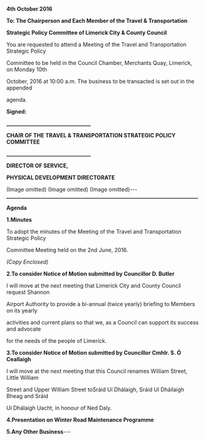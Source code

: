 **4th** **October 2016**

**To: The Chairperson and Each Member of the Travel & Transportation**

**Strategic Policy Committee of Limerick City & County Council**

You are requested to attend a Meeting of the Travel and Transportation Strategic Policy

Committee to be held in the Council Chamber, Merchants Quay, Limerick, on Monday 10th

October, 2016 at 10:00 a.m. The business to be transacted is set out in the appended

agenda.

**Signed:**

**\_\_\_\_\_\_\_\_\_\_\_\_\_\_\_\_\_\_\_\_\_\_\_\_\_\_\_\_\_\_\_\_\_**

**CHAIR OF THE TRAVEL & TRANSPORTATION STRATEGIC POLICY COMMITTEE**

**\_\_\_\_\_\_\_\_\_\_\_\_\_\_\_\_\_\_\_\_\_\_\_\_\_\_\_\_\_\_\_\_\_**

**DIRECTOR OF SERVICE,**

**PHYSICAL DEVELOPMENT DIRECTORATE**

(Image omitted)
(Image omitted)
(Image omitted)---
**\_\_\_\_\_\_\_\_\_\_\_\_\_\_\_\_\_\_\_\_\_\_\_\_\_\_\_\_\_\_\_\_\_\_\_\_\_\_\_\_\_\_\_\_\_\_\_\_\_\_\_\_\_\_\_\_\_\_\_\_\_\_\_\_\_\_\_\_\_\_\_\_\_\_\_**

**Agenda**

**1.Minutes**

To adopt the minutes of the Meeting of the Travel and Transportation Strategic Policy

Committee Meeting held on the 2nd June, 2016.

*(Copy Enclosed)*

**2.To consider Notice of Motion submitted by Councillor D. Butler**

I will move at the next meeting that Limerick City and County Council request Shannon

Airport Authority to provide a bi-annual (twice yearly) briefing to Members on its yearly

activities and current plans so that we, as a Council can support its success and advocate

for the needs of the people of Limerick.

**3.To consider Notice of Motion submitted by Councillor Cmhlr. S. Ó Ceallaigh**

I will move at the next meeting that this Council renames William Street, Little William

Street and Upper William Street toSráid Uí Dhálaigh, Sráid Uí Dháilaigh Bheag and Sráid

Uí Dhálaigh Uacht, in honour of Ned Daly.

**4.Presentation on Winter Road Maintenance Programme**

**5.Any Other Business**---
